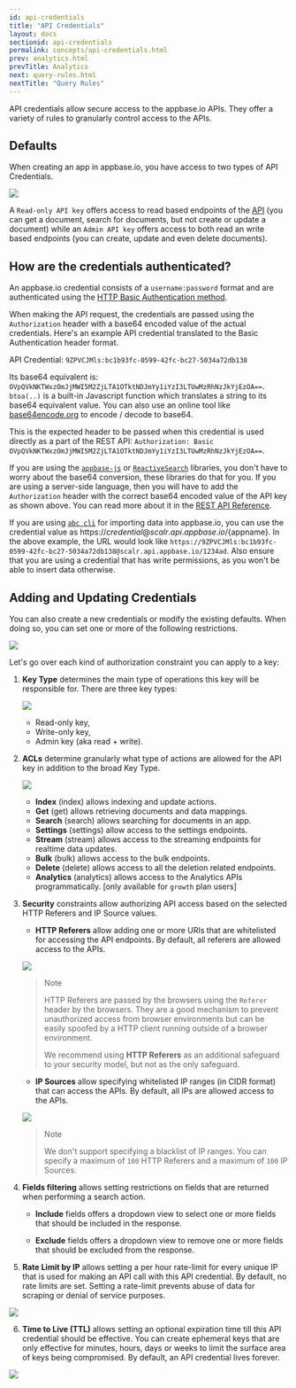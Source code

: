 ```yaml
---
id: api-credentials
title: "API Credentials"
layout: docs
sectionid: api-credentials
permalink: concepts/api-credentials.html
prev: analytics.html
prevTitle: Analytics
next: query-rules.html
nextTitle: "Query Rules"
---
```


API credentials allow secure access to the appbase.io APIs. They offer a variety of rules to granularly control access to the APIs.

## Defaults

When creating an app in appbase.io, you have access to two types of API Credentials.

![](https://i.imgur.com/hkMdS7u.png)

A `Read-only API key` offers access to read based endpoints of the [API](https://rest.appbase.io) (you can get a document, search for documents, but not create or update a document) while an `Admin API key` offers access to both read an write based endpoints (you can create, update and even delete documents).

## How are the credentials authenticated?

An appbase.io credential consists of a `username:password` format and are authenticated using the [HTTP Basic Authentication method](https://en.wikipedia.org/wiki/Basic_access_authentication).

When making the API request, the credentials are passed using the `Authorization` header with a base64 encoded value of the actual credentials. Here's an example API credential translated to the Basic Authentication header format.

API Credential: `9ZPVCJMls:bc1b93fc-0599-42fc-bc27-5034a72db138`

Its base64 equivalent is: `OVpQVkNKTWxzOmJjMWI5M2ZjLTA1OTktNDJmYy1iYzI3LTUwMzRhNzJkYjEzOA==`. `btoa(..)` is a built-in Javascript function which translates a string to its base64 equivalent value. You can also use an online tool like [base64encode.org](https://www.base64encode.org/) to encode / decode to base64.

This is the expected header to be passed when this credential is used directly as a part of the REST API: `Authorization: Basic OVpQVkNKTWxzOmJjMWI5M2ZjLTA1OTktNDJmYy1iYzI3LTUwMzRhNzJkYjEzOA==`.

If you are using the [`appbase-js`](https://docs.appbase.io/javascript/quickstart.html) or [`ReactiveSearch`](https://opensource.appbase.io/reactive-manual/getting-started/reactivesearch.html) libraries, you don't have to worry about the base64 conversion, these libraries do that for you. If you are using a server-side language, then you will have to add the `Authorization` header with the correct base64 encoded value of the API key as shown above. You can read more about it in the [REST API Reference](https://rest.appbase.io/#authentication).

If you are using [`abc cli`](https://github.com/appbaseio/abc) for importing data into appbase.io, you can use the credential value as https://${credential}@scalr.api.appbase.io/${appname}. In the above example, the URL would look like `https://9ZPVCJMls:bc1b93fc-0599-42fc-bc27-5034a72db138@scalr.api.appbase.io/1234ad`. Also ensure that you are using a credential that has write permissions, as you won't be able to insert data otherwise.


## Adding and Updating Credentials

You can also create a new credentials or modify the existing defaults. When doing so, you can set one or more of the following restrictions.

![](https://i.imgur.com/UlF6rv8.png)

Let's go over each kind of authorization constraint you can apply to a key:

1. **Key Type** determines the main type of operations this key will be responsible for. There are three key types:  

    ![](https://i.imgur.com/9IVZjIJ.png)
  
    - Read-only key,  
    - Write-only key,  
    - Admin key (aka read + write).

2. **ACLs** determine granularly what type of actions are allowed for the API key in addition to the broad Key Type.  

    ![](https://i.imgur.com/FyLWp3e.png)

    - **Index** (index) allows indexing and update actions.
    - **Get** (get) allows retrieving documents and data mappings.
    - **Search** (search) allows searching for documents in an app.
    - **Settings** (settings) allow access to the settings endpoints.
    - **Stream** (stream) allows access to the streaming endpoints for realtime data updates.
    - **Bulk** (bulk) allows access to the bulk endpoints.
    - **Delete** (delete) allows access to all the deletion related endpoints.
    - **Analytics** (analytics) allows access to the Analytics APIs programmatically. [only available for `growth` plan users]


3. **Security** constraints allow authorizing API access based on the selected HTTP Referers and IP Source values.

    - **HTTP Referers** allow adding one or more URIs that are whitelisted for accessing the API endpoints. By default, all referers are allowed access to the APIs.

    ![](https://i.imgur.com/lJjUAUT.png)

    > Note <i class="fa fa-info-circle"></i>
    >
    > HTTP Referers are passed by the browsers using the `Referer` header by the browsers. They are a good mechanism to prevent unauthorized access from browser environments but can be easily spoofed by a HTTP client running outside of a browser environment.
    > 
    > We recommend using **HTTP Referers** as an additional safeguard to your security model, but not as the only safeguard.

    - **IP Sources** allow specifying whitelisted IP ranges (in CIDR format) that can access the APIs. By default, all IPs are allowed access to the APIs.

    ![](https://i.imgur.com/7iEZzsj.png)

    > Note <i class="fa fa-info-circle"></i>
    >
    > We don't support specifying a blacklist of IP ranges. You can specify a maximum of `100` HTTP Referers and a maximum of `100` IP Sources.

4. **Fields filtering** allows setting restrictions on fields that are returned when performing a search action.

    - **Include** fields offers a dropdown view to select one or more fields that should be included in the response.

    - **Exclude** fields offers a dropdown view to remove one or more fields that should be excluded from the response.

5. **Rate Limit by IP** allows setting a per hour rate-limit for every unique IP that is used for making an API call with this API credential. By default, no rate limits are set. Setting a rate-limit prevents abuse of data for scraping or denial of service purposes.

![](https://i.imgur.com/vt8NUmx.png)

6. **Time to Live (TTL)** allows setting an optional expiration time till this API credential should be effective. You can create ephemeral keys that are only effective for minutes, hours, days or weeks to limit the surface area of keys being compromised. By default, an API credential lives forever.

![](https://i.imgur.com/QXpdEhH.png)
